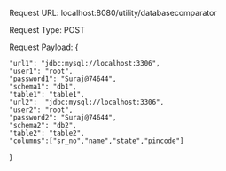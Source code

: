 Request URL: localhost:8080/utility/databasecomparator

Request Type: POST

Request Payload:
{
  
    "url1": "jdbc:mysql://localhost:3306",
    "user1": "root",
    "password1": "Suraj@74644",
    "schema1": "db1",
    "table1": "table1",
    "url2":  "jdbc:mysql://localhost:3306",
    "user2": "root",
    "password2": "Suraj@74644",
    "schema2": "db2",
    "table2": "table2",
    "columns":["sr_no","name","state","pincode"]
  
}
